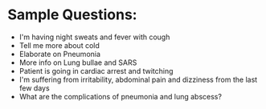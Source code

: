Sample Questions:
=================
* I'm having night sweats and fever with cough
* Tell me more about cold
* Elaborate on Pneumonia
* More info on Lung bullae and SARS
* Patient is going in cardiac arrest and twitching
* I'm suffering from irritability, abdominal pain and dizziness from the last few days
* What are the complications of pneumonia and lung abscess?
